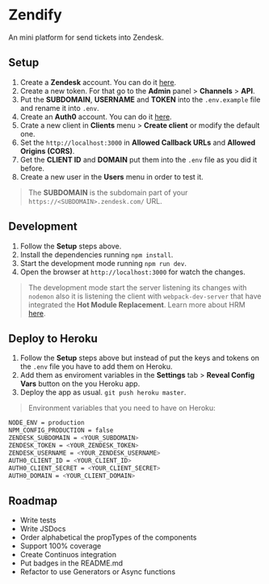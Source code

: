 # Zendify
An mini platform for send tickets into Zendesk.

## Setup
1. Create a **Zendesk** account. You can do it  [here](https://www.zendesk.com/register/#getstarted).
2. Create a new token. For that go to the **Admin** panel > **Channels** > **API**.
3. Put the **SUBDOMAIN**, **USERNAME** and **TOKEN** into the `.env.example` file and rename it into `.env`.
4. Create an **Auth0** account. You can do it [here](https://manage.auth0.com/login).
5. Crate a new client in **Clients** menu > **Create client** or modify the default one.
6. Set the `http://localhost:3000` in **Allowed Callback URLs** and **Allowed Origins (CORS)**.
7. Get the **CLIENT ID** and **DOMAIN** put them into  the `.env` file as you did it before.
8. Create a new user in the **Users** menu in order to test it.

> The **SUBDOMAIN** is the subdomain part of your `https://<SUBDOMAIN>.zendesk.com/` URL.

## Development
1. Follow the **Setup** steps above.
2. Install the dependencies running `npm install`.
3. Start the development mode running `npm run dev`.
4. Open the browser at `http://localhost:3000` for watch the changes.

> The development mode start the server listening its changes with `nodemon` also it is listening the client with `webpack-dev-server` that have integrated the **Hot Module Replacement**. Learn more about HRM [here](https://github.com/webpack/docs/wiki/hot-module-replacement-with-webpack).

## Deploy to Heroku
1. Follow the **Setup** steps above but instead of put the keys and tokens on the `.env` file you have to add them on Heroku.
2. Add them as enviroment variables in the **Settings** tab > **Reveal Config Vars** button on the you Heroku app.
3. Deploy the app as usual. `git push heroku master`.

> Environment variables that you need to have on Heroku:
```bash
NODE_ENV = production
NPM_CONFIG_PRODUCTION = false
ZENDESK_SUBDOMAIN = <YOUR_SUBDOMAIN>
ZENDESK_TOKEN = <YOUR_ZENDESK_TOKEN>
ZENDESK_USERNAME = <YOUR_ZENDESK_USERNAME>
AUTH0_CLIENT_ID = <YOUR_CLIENT_ID>
AUTH0_CLIENT_SECRET = <YOUR_CLIENT_SECRET>
AUTH0_DOMAIN = <YOUR_CLIENT_DOMAIN>
```

## Roadmap
* Write tests
* Write JSDocs
* Order alphabetical the propTypes of the components
* Support 100% coverage
* Create Continuos integration
* Put badges in the README.md
* Refactor to use Generators or Async functions
